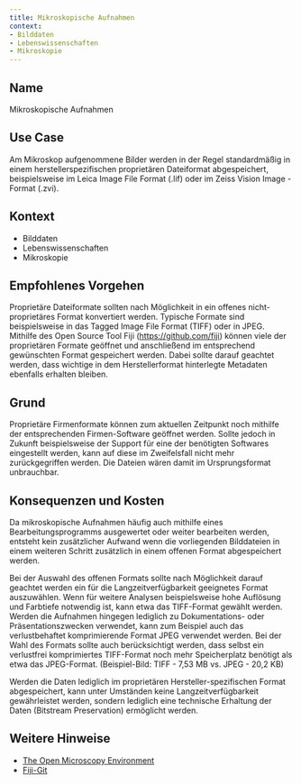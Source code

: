 ```yaml
---
title: Mikroskopische Aufnahmen
context:
- Bilddaten
- Lebenswissenschaften
- Mikroskopie
---
```


## Name    
Mikroskopische Aufnahmen  

## Use Case  
Am Mikroskop aufgenommene Bilder werden in der Regel standardmäßig in einem herstellerspezifischen proprietären Dateiformat abgespeichert, beispielsweise im Leica Image File Format (.lif) oder im Zeiss Vision Image - Format (.zvi). 

## Kontext  
* Bilddaten      
* Lebenswissenschaften  
* Mikroskopie  

## Empfohlenes Vorgehen  
Proprietäre Dateiformate sollten nach Möglichkeit in ein offenes nicht-proprietäres Format konvertiert werden. Typische Formate sind beispielsweise in das Tagged Image File Format (TIFF) oder in JPEG. Mithilfe des Open Source Tool Fiji (https://github.com/fiji) können viele der proprietären Formate geöffnet und anschließend im entsprechend gewünschten Format gespeichert werden.
Dabei sollte darauf geachtet werden, dass wichtige in dem Herstellerformat hinterlegte Metadaten ebenfalls erhalten bleiben.  

## Grund  
Proprietäre Firmenformate können zum aktuellen Zeitpunkt noch mithilfe der entsprechenden Firmen-Software geöffnet werden. Sollte jedoch in Zukunft beispielsweise der Support für eine der benötigten Softwares eingestellt werden, kann auf diese im Zweifelsfall nicht mehr zurückgegriffen werden. Die Dateien wären damit im Ursprungsformat unbrauchbar.

## Konsequenzen und Kosten  
Da mikroskopische Aufnahmen häufig auch mithilfe eines Bearbeitungsprogramms ausgewertet oder weiter bearbeiten werden, entsteht kein zusätzlicher Aufwand wenn die vorliegenden Bilddateien in einem weiteren Schritt zusätzlich in einem offenen Format abgespeichert werden.

Bei der Auswahl des offenen Formats sollte nach Möglichkeit darauf geachtet werden ein für die Langzeitverfügbarkeit geeignetes Format auszuwählen. Wenn für weitere Analysen beispielsweise hohe Auflösung und Farbtiefe notwendig ist, kann etwa das TIFF-Format gewählt werden. Werden die Aufnahmen hingegen lediglich zu Dokumentations- oder Präsentationszwecken verwendet, kann zum Beispiel auch das verlustbehaftet komprimierende Format JPEG verwendet werden.
Bei der Wahl des Formats sollte auch berücksichtigt werden, dass selbst ein verlustfrei komprimiertes TIFF-Format noch mehr Speicherplatz benötigt als etwa das JPEG-Format.
(Beispiel-Bild: TIFF - 7,53 MB vs. JPEG - 20,2 KB)

Werden die Daten lediglich im proprietären Hersteller-spezifischen Format abgespeichert, kann unter Umständen keine Langzeitverfügbarkeit gewährleistet werden, sondern lediglich eine technische Erhaltung der Daten (Bitstream Preservation) ermöglicht werden.

## Weitere Hinweise  
* [The Open Microscopy Environment](https://www.openmicroscopy.org/bio-formats/)  
* [Fiji-Git](https://github.com/fiji)  
